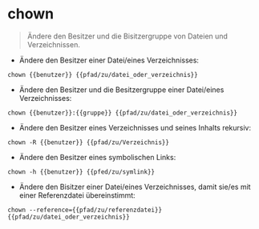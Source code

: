 # chown

> Ändere den Besitzer und die Bisitzergruppe von Dateien und Verzeichnissen.

- Ändere den Besitzer einer Datei/eines Verzeichnisses:

`chown {{benutzer}} {{pfad/zu/datei_oder_verzeichnis}}`

- Ändere den Besitzer und die Besitzergruppe einer Datei/eines Verzeichnisses:

`chown {{benutzer}}:{{gruppe}} {{pfad/zu/datei_oder_verzeichnis}}`

- Ändere den Besitzer eines Verzeichnisses und seines Inhalts rekursiv:

`chown -R {{benutzer}} {{pfad/zu/Verzeichnis}}`

- Ändere den Besitzer eines symbolischen Links:

`chown -h {{benutzer}} {{pfed/zu/symlink}}`

- Ändere den Bisitzer einer Datei/eines Verzeichnisses, damit sie/es mit einer Referenzdatei übereinstimmt:

`chown --reference={{pfad/zu/referenzdatei}} {{pfad/zu/datei_oder_verzeichnis}}`
